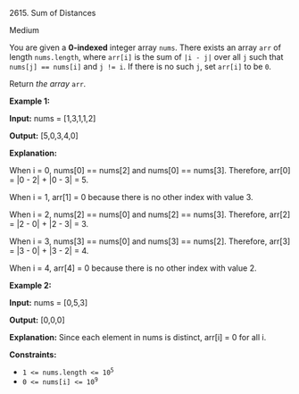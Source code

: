 2615\. Sum of Distances

Medium

You are given a **0-indexed** integer array `nums`. There exists an array `arr` of length `nums.length`, where `arr[i]` is the sum of `|i - j|` over all `j` such that `nums[j] == nums[i]` and `j != i`. If there is no such `j`, set `arr[i]` to be `0`.

Return _the array_ `arr`_._

**Example 1:**

**Input:** nums = [1,3,1,1,2]

**Output:** [5,0,3,4,0]

**Explanation:**

When i = 0, nums[0] == nums[2] and nums[0] == nums[3]. Therefore, arr[0] = |0 - 2| + |0 - 3| = 5.

When i = 1, arr[1] = 0 because there is no other index with value 3.

When i = 2, nums[2] == nums[0] and nums[2] == nums[3]. Therefore, arr[2] = |2 - 0| + |2 - 3| = 3.

When i = 3, nums[3] == nums[0] and nums[3] == nums[2]. Therefore, arr[3] = |3 - 0| + |3 - 2| = 4.

When i = 4, arr[4] = 0 because there is no other index with value 2.

**Example 2:**

**Input:** nums = [0,5,3]

**Output:** [0,0,0]

**Explanation:** Since each element in nums is distinct, arr[i] = 0 for all i.

**Constraints:**

*   <code>1 <= nums.length <= 10<sup>5</sup></code>
*   <code>0 <= nums[i] <= 10<sup>9</sup></code>